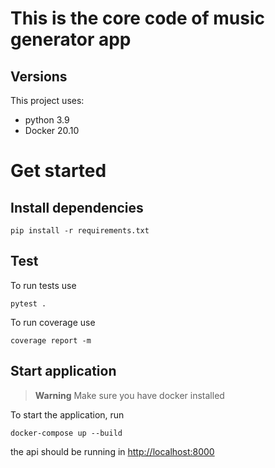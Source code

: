 # This is the core code of music generator app

## Versions
This project uses:
 - python 3.9
 - Docker 20.10

# Get started

## Install dependencies

```
pip install -r requirements.txt
```

## Test

To run tests use
```
pytest .
```

To run coverage use
```
coverage report -m
```

## Start application

> **Warning**
> Make sure you have docker installed

To start the application, run
```
docker-compose up --build
```

the api should be running in [http://localhost:8000](http://localhost:8000)
